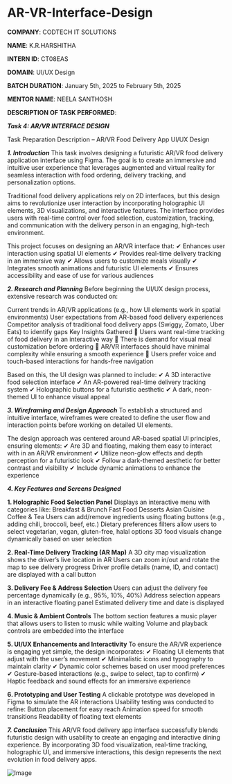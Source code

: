 # AR-VR-Interface-Design

**COMPANY**: CODTECH IT SOLUTIONS

**NAME**: K.R.HARSHITHA

**INTERN ID**: CT08EAS

**DOMAIN**: UI/UX Design

**BATCH DURATION**: January 5th, 2025 to February 5th, 2025

**MENTOR NAME**: NEELA SANTHOSH

**DESCRIPTION OF TASK PERFORMED**:

***Task 4: AR/VR INTERFACE DESIGN***

Task Preparation Description – AR/VR Food Delivery App UI/UX Design

***1. Introduction***
This task involves designing a futuristic AR/VR food delivery application interface using Figma. The goal is to create an immersive and intuitive user experience that leverages augmented and virtual reality for seamless interaction with food ordering, delivery tracking, and personalization options.

Traditional food delivery applications rely on 2D interfaces, but this design aims to revolutionize user interaction by incorporating holographic UI elements, 3D visualizations, and interactive features. The interface provides users with real-time control over food selection, customization, tracking, and communication with the delivery person in an engaging, high-tech environment.

This project focuses on designing an AR/VR interface that: ✔ Enhances user interaction using spatial UI elements
✔ Provides real-time delivery tracking in an immersive way
✔ Allows users to customize meals visually
✔ Integrates smooth animations and futuristic UI elements
✔ Ensures accessibility and ease of use for various audiences

***2. Research and Planning***
Before beginning the UI/UX design process, extensive research was conducted on:

Current trends in AR/VR applications (e.g., how UI elements work in spatial environments)
User expectations from AR-based food delivery experiences
Competitor analysis of traditional food delivery apps (Swiggy, Zomato, Uber Eats) to identify gaps
Key Insights Gathered
🔹 Users want real-time tracking of food delivery in an interactive way
🔹 There is demand for visual meal customization before ordering
🔹 AR/VR interfaces should have minimal complexity while ensuring a smooth experience
🔹 Users prefer voice and touch-based interactions for hands-free navigation

Based on this, the UI design was planned to include: ✔ A 3D interactive food selection interface
✔ An AR-powered real-time delivery tracking system
✔ Holographic buttons for a futuristic aesthetic
✔ A dark, neon-themed UI to enhance visual appeal

***3. Wireframing and Design Approach***
To establish a structured and intuitive interface, wireframes were created to define the user flow and interaction points before working on detailed UI elements.

The design approach was centered around AR-based spatial UI principles, ensuring elements: ✔ Are 3D and floating, making them easy to interact with in an AR/VR environment
✔ Utilize neon-glow effects and depth perception for a futuristic look
✔ Follow a dark-themed aesthetic for better contrast and visibility
✔ Include dynamic animations to enhance the experience

***4. Key Features and Screens Designed***

**1. Holographic Food Selection Panel**
Displays an interactive menu with categories like:
Breakfast & Brunch
Fast Food
Desserts
Asian Cuisine
Coffee & Tea
Users can add/remove ingredients using floating buttons (e.g., adding chili, broccoli, beef, etc.)
Dietary preferences filters allow users to select vegetarian, vegan, gluten-free, halal options
3D food visuals change dynamically based on user selection

**2. Real-Time Delivery Tracking (AR Map)**
A 3D city map visualization shows the driver’s live location in AR
Users can zoom in/out and rotate the map to see delivery progress
Driver profile details (name, ID, and contact) are displayed with a call button

**3. Delivery Fee & Address Selection**
Users can adjust the delivery fee percentage dynamically (e.g., 95%, 10%, 40%)
Address selection appears in an interactive floating panel
Estimated delivery time and date is displayed

**4. Music & Ambient Controls**
The bottom section features a music player that allows users to listen to music while waiting
Volume and playback controls are embedded into the interface

**5. UI/UX Enhancements and Interactivity**
To ensure the AR/VR experience is engaging yet simple, the design incorporates:
✔ Floating UI elements that adjust with the user’s movement
✔ Minimalistic icons and typography to maintain clarity
✔ Dynamic color schemes based on user mood preferences
✔ Gesture-based interactions (e.g., swipe to select, tap to confirm)
✔ Haptic feedback and sound effects for an immersive experience

**6. Prototyping and User Testing**
A clickable prototype was developed in Figma to simulate the AR interactions
Usability testing was conducted to refine:
Button placement for easy reach
Animation speed for smooth transitions
Readability of floating text elements

***7. Conclusion***
This AR/VR food delivery app interface successfully blends futuristic design with usability to create an engaging and interactive dining experience. By incorporating 3D food visualization, real-time tracking, holographic UI, and immersive interactions, this design represents the next evolution in food delivery apps.

![Image](https://github.com/user-attachments/assets/6b737403-c40e-489f-9acd-d705f835da60)
